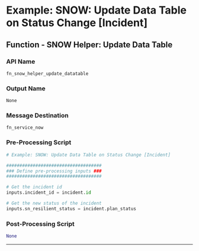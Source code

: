 <!--
    DO NOT MANUALLY EDIT THIS FILE
    THIS FILE IS AUTOMATICALLY GENERATED WITH resilient-sdk codegen
-->

# Example: SNOW: Update Data Table on Status Change [Incident]

## Function - SNOW Helper: Update Data Table

### API Name
`fn_snow_helper_update_datatable`

### Output Name
`None`

### Message Destination
`fn_service_now`

### Pre-Processing Script
```python
# Example: SNOW: Update Data Table on Status Change [Incident]

####################################
### Define pre-processing inputs ###
####################################

# Get the incident id
inputs.incident_id = incident.id

# Get the new status of the incident
inputs.sn_resilient_status = incident.plan_status
```

### Post-Processing Script
```python
None
```

---

